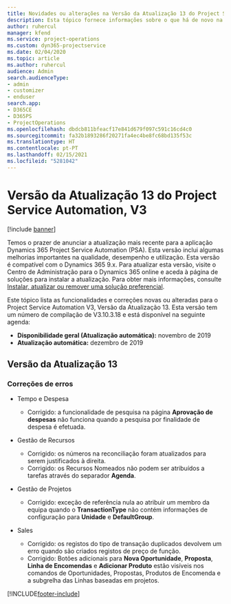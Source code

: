 ```yaml
---
title: Novidades ou alterações na Versão da Atualização 13 do Project Service Automation, V3
description: Esta tópico fornece informações sobre o que há de novo na Versão da Atualização 13 do Project Service Automation, V3.
author: ruhercul
manager: kfend
ms.service: project-operations
ms.custom: dyn365-projectservice
ms.date: 02/04/2020
ms.topic: article
ms.author: ruhercul
audience: Admin
search.audienceType:
- admin
- customizer
- enduser
search.app:
- D365CE
- D365PS
- ProjectOperations
ms.openlocfilehash: dbdcb811bfeacf17e841d679f097c591c16cd4c0
ms.sourcegitcommit: fa32b1893286f20271fa4ec4be8fc68bd135f53c
ms.translationtype: HT
ms.contentlocale: pt-PT
ms.lasthandoff: 02/15/2021
ms.locfileid: "5281042"
---
```

# <a name="project-service-automation-update-release-13-v3"></a>Versão da Atualização 13 do Project Service Automation, V3

[!include [banner](../includes/psa-now-project-operations.md)]

Temos o prazer de anunciar a atualização mais recente para a aplicação Dynamics 365 Project Service Automation (PSA). Esta versão inclui algumas melhorias importantes na qualidade, desempenho e utilização. Esta versão é compatível com o Dynamics 365 9.x. Para atualizar esta versão, visite o Centro de Administração para o Dynamics 365 online e aceda à página de soluções para instalar a atualização. Para obter mais informações, consulte [Instalar, atualizar ou remover uma solução preferencial](https://docs.microsoft.com/power-platform/admin/install-remove-preferred-solution).

Este tópico lista as funcionalidades e correções novas ou alteradas para o Project Service Automation V3, Versão da Atualização 13. Esta versão tem um número de compilação de V3.10.3.18 e está disponível na seguinte agenda:

- **Disponibilidade geral (Atualização automática):** novembro de 2019
- **Atualização automática:** dezembro de 2019


## <a name="update-release-13"></a>Versão da Atualização 13 

### <a name="bug-fixes"></a>Correções de erros

- Tempo e Despesa

     - Corrigido: a funcionalidade de pesquisa na página **Aprovação de despesas** não funciona quando a pesquisa por finalidade de despesa é efetuada.

- Gestão de Recursos

     - Corrigido: os números na reconciliação foram atualizados para serem justificados à direita.
     - Corrigido: os Recursos Nomeados não podem ser atribuídos a tarefas através do separador **Agenda**.

- Gestão de Projetos

     - Corrigido: exceção de referência nula ao atribuir um membro da equipa quando o **TransactionType** não contém informações de configuração para **Unidade** e **DefaultGroup**.

- Sales

     - Corrigido: os registos do tipo de transação duplicados devolvem um erro quando são criados registos de preço de função.
     - Corrigido: Botões adicionais para **Nova Oportunidade**, **Proposta**, **Linha de Encomendas** e **Adicionar Produto** estão visíveis nos comandos de Oportunidades, Propostas, Produtos de Encomenda e a subgrelha das Linhas baseadas em projetos.




[!INCLUDE[footer-include](../includes/footer-banner.md)]